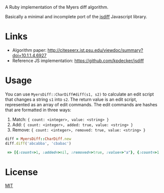 A Ruby implementation of the Myers diff algorithm.

Basically a minimal and incomplete port of the [jsdiff](https://github.com/kpdecker/jsdiff) Javascript library.

# Links

* Algorithm paper: http://citeseerx.ist.psu.edu/viewdoc/summary?doi=10.1.1.4.6927
* Reference JS implementation: https://github.com/kpdecker/jsdiff

# Usage

You can use `MyersDiff::CharDiff#diff(s1, s2)` to calculate an edit script that changes a string `s1` into `s2`.
The return value is an edit script, represented as an array of edit commands.
The edit commands are hashes that are formatted in three ways:

1. Match: `{ count: <integer>, value: <string> }`
2. Add: `{ count: <integer>, added: true, value: <string> }`
3. Remove: `{ count: <integer>, removed: true, value: <string> }`

```.rb
diff = MyersDiff::CharDiff.new
diff.diff('abcabba', 'cbabac')

 => [{:count=>1, :added=>nil, :removed=>true, :value=>"a"}, {:count=>1, :added=>true, :removed=>nil, :value=>"c"}, {:count=>1, :value=>"b"}, {:count=>1, :added=>nil, :removed=>true, :value=>"c"}, {:count=>2, :value=>"ab"}, {:count=>1, :added=>nil, :removed=>true, :value=>"b"}, {:count=>1, :value=>"a"}, {:count=>1, :added=>true, :removed=>nil, :value=>"c"}]
```

# License

[MIT](https://opensource.org/licenses/MIT)
